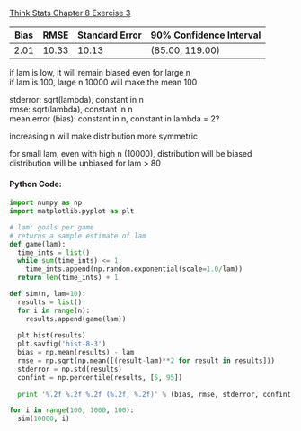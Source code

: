 [Think Stats Chapter 8 Exercise 3](http://greenteapress.com/thinkstats2/html/thinkstats2009.html#toc77)


|Bias|RMSE|Standard Error|90% Confidence Interval|
|---|---|---|---|
|2.01|10.33|10.13|(85.00, 119.00)|


if lam is low, it will remain biased even for large n                         
if lam is 100, large n 10000 will make the mean 100                           

stderror: sqrt(lambda), constant in n                                         
rmse: sqrt(lambda), constant in n                                             
mean error (bias): constant in n, constant in lambda = 2?                     

increasing n will make distribution more symmetric                            

for small lam, even with high n (10000), distribution will be biased          
distribution will be unbiased for lam > 80    

#### Python Code:
```python
import numpy as np
import matplotlib.pyplot as plt

# lam: goals per game                                       
# returns a sample estimate of lam
def game(lam):
  time_ints = list()
  while sum(time_ints) <= 1:
    time_ints.append(np.random.exponential(scale=1.0/lam))
  return len(time_ints) + 1

def sim(n, lam=10):
  results = list()
  for i in range(n):
    results.append(game(lam))
  
  plt.hist(results)
  plt.savfig('hist-8-3')
  bias = np.mean(results) - lam
  rmse = np.sqrt(np.mean([(result-lam)**2 for result in results]))
  stderror = np.std(results)
  confint = np.percentile(results, [5, 95])
  
  print '%.2f %.2f %.2f (%.2f, %.2f)' % (bias, rmse, stderror, confint[0], confint[1])

for i in range(100, 1000, 100):
  sim(10000, i)
```
